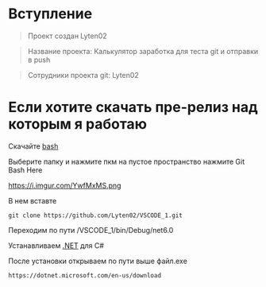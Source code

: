 # Вступление

> Проект создан Lyten02

> Название проекта: Калькулятор заработка для теста git и отправки в push

> Сотрудники проекта git: Lyten02

# Если хотите скачать пре-релиз над которым я работаю

Скачайте [bash](https://gitforwindows.org/)

Выберите папку и нажмите пкм на пустое пространство нажмите Git Bash Here

https://i.imgur.com/YwfMxMS.png

В нем вставте

```nginx
git clone https://github.com/Lyten02/VSCODE_1.git
```

Переходим по пути /VSCODE_1/bin/Debug/net6.0

Устанавливаем [.NET](https://dotnet.microsoft.com/en-us/download) для C#

После установки открываем по пути выше файл.exe

```nginx
https://dotnet.microsoft.com/en-us/download
```
